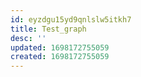 ```yaml
---
id: eyzdgu15yd9qnlslw5itkh7
title: Test_graph
desc: ''
updated: 1698172755059
created: 1698172755059
---
```

